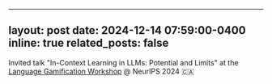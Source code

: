 
---
layout: post
date: 2024-12-14 07:59:00-0400
inline: true
related_posts: false
---

Invited talk "In-Context Learning in LLMs: Potential and Limits" at the [Language Gamification Workshop](https://language-gamification.github.io/) @ NeurIPS 2024 :canada:	